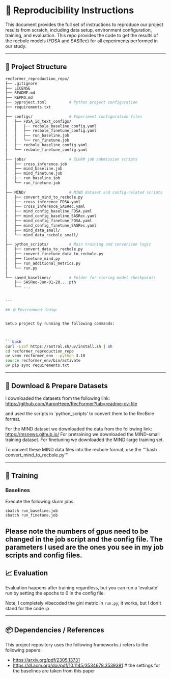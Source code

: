 # 🔁 Reproducibility Instructions

This document provides the full set of instructions to reproduce our project results from scratch, including data setup, environment configuration, training, and evaluation. This repo provides the code to get the results of the recbole models (FDSA and SASRec) for all experiments performed in our study.

---

## 🧱 Project Structure

```bash
recformer_reproduction_repo/
├── .gitignore
├── LICENSE
├── README.md
├── REPRO.md                
├── pyproject.toml          # Python project configuration
├── requirements.txt
│
├── configs/                # Experiment configuration files
│   ├── FDSA_id_text_configs/
│   │   ├── recbole_baseline_config.yaml
│   │   ├── recbole_finetune_config.yaml
│   │   ├── run_baseline.job
│   │   └── run_finetune.job
│   ├── recbole_baseline_config.yaml
│   └── recbole_finetune_config.yaml
│
├── jobs/                   # SLURM job submission scripts
│   ├── cross_inference.job
│   ├── mind_baseline.job
│   ├── mind_finetune.job
│   ├── run_baseline.job
│   └── run_finetune.job
│
├── MIND/                   # MIND dataset and config-related scripts
│   ├── convert_mind_to_recbole.py
│   ├── cross_inference_FDSA.yaml
│   ├── cross_inference_SASRec.yaml
│   ├── mind_config_baseline_FDSA.yaml
│   ├── mind_config_baseline_SASRec.yaml
│   ├── mind_config_finetune_FDSA.yaml
│   ├── mind_config_finetune_SASRec.yaml
│   ├── mind_data_small/
│   └── mind_data_recbole_small/
│
├── python_scripts/         # Main training and conversion logic
│   ├── convert_data_to_recbole.py
│   ├── convert_finetune_data_to_recbole.py
│   ├── finetune_mind.py
│   ├── run_additional_metrics.py
│   └── run.py
│
└── saved_baselines/        # Folder for storing model checkpoints
    ├── SASRec-Jun-01-20....pth
    └── ...


---

## ⚙️ Environment Setup


Setup project by running the following commands:



```bash
curl -LsSf https://astral.sh/uv/install.sh | sh
cd recformer_reproduction_repo
uv venv recformer_env --python 3.10
source recformer_env/bin/activate
uv pip sync requirements.txt
```

---

## 📂 Download & Prepare Datasets

I downloaded the datasets from the following link: https://github.com/AaronHeee/RecFormer?tab=readme-ov-file

and used the scripts in `python_scripts' to convert them to the RecBole format.

For the MIND dataset we downloaded the data from the following link: https://msnews.github.io/
For pretraining we downloaded the MIND-small training dataset. For finetuning we downloaded the MIND-large training set.

To convert these MIND data files into the recbole format, use the '''bash convert_mind_to_recbole.py'''

---

## 🚀 Training

### Baselines

Execute the following slurm jobs:

```bash
sbatch run_baseline.job 
sbatch run_finetune.job
```
Please note the numbers of gpus need to be changed in the job script and the config file. The parameters I used are the ones you see in my job scripts and config files.
---

## 📈 Evaluation

Evaluation happens after training regardless, but you can run a 'evaluate' run by setting the epochs to 0 in the config file.

Note, I completely vibecoded the gini metric in `run.py`; it works, but I don't stand for the code :p

---


## 📦 Dependencies / References

This project repository uses the following frameworks / refers to the following papers:

- https://arxiv.org/pdf/2305.13731
- https://dl.acm.org/doi/pdf/10.1145/3534678.3539381 # the settings for the baselines are taken from this paper


